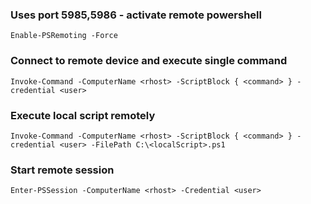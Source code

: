 ### Uses port 5985,5986 - activate remote powershell
```
Enable-PSRemoting -Force
```

### Connect to remote device and execute single command
```
Invoke-Command -ComputerName <rhost> -ScriptBlock { <command> } -credential <user>
```

### Execute local script remotely
```
Invoke-Command -ComputerName <rhost> -ScriptBlock { <command> } -credential <user> -FilePath C:\<localScript>.ps1
```

### Start remote session
```
Enter-PSSession -ComputerName <rhost> -Credential <user>
```

